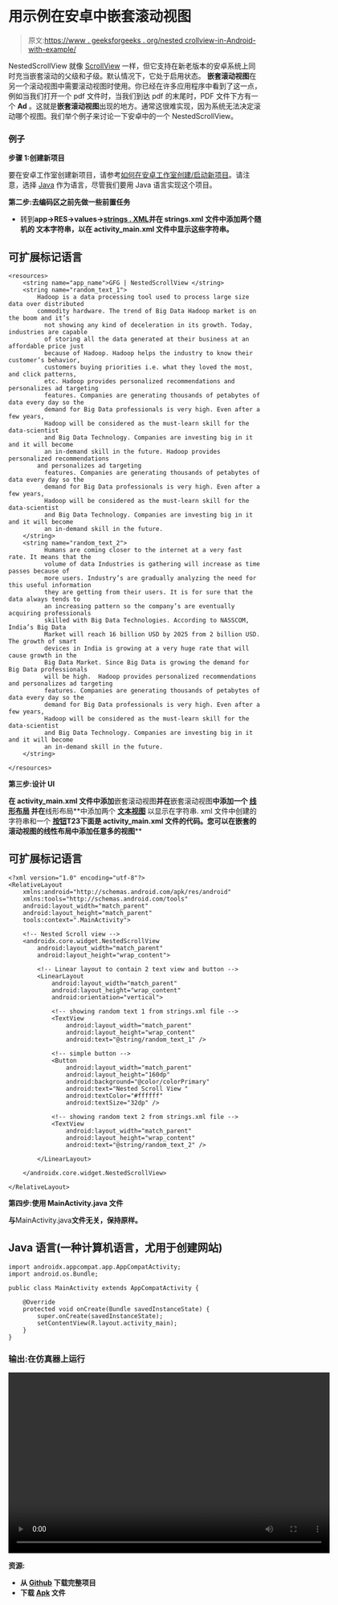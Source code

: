# 用示例在安卓中嵌套滚动视图

> 原文:[https://www . geeksforgeeks . org/nested crollview-in-Android-with-example/](https://www.geeksforgeeks.org/nestedscrollview-in-android-with-example/)

NestedScrollView 就像 [ScrollView](https://www.geeksforgeeks.org/scrollview-in-android/) 一样，但它支持在新老版本的安卓系统上同时充当嵌套滚动的父级和子级。默认情况下，它处于启用状态。 **嵌套滚动视图**在另一个滚动视图中需要滚动视图时使用。你已经在许多应用程序中看到了这一点，例如当我们打开一个 pdf 文件时，当我们到达 pdf 的末尾时，PDF 文件下方有一个 **Ad** 。这就是**嵌套滚动视图**出现的地方。通常这很难实现，因为系统无法决定滚动哪个视图。我们举个例子来讨论一下安卓中的一个 NestedScrollView。

### 例子

**步骤 1:创建新项目**

要在安卓工作室创建新项目，请参考[如何在安卓工作室创建/启动新项目](https://www.geeksforgeeks.org/android-how-to-create-start-a-new-project-in-android-studio/)。请注意，选择 [Java](https://www.geeksforgeeks.org/java/) 作为语言，尽管我们要用 Java 语言实现这个项目。

**第二步:去编码区之前先做一些前置任务**

*   转到**app->RES->values->**[**strings . XML**](https://www.geeksforgeeks.org/android-res-values-folder/)**并在 **strings.xml** 文件中添加两个随机的 [](http://randomtextgenerator.com/) 文本字符串，以在 **activity_main.xml** 文件中显示这些字符串。**

## **可扩展标记语言**

```
<resources>
    <string name="app_name">GFG | NestedScrollView </string>
    <string name="random_text_1">
        Hadoop is a data processing tool used to process large size data over distributed
        commodity hardware. The trend of Big Data Hadoop market is on the boom and it’s
          not showing any kind of deceleration in its growth. Today, industries are capable
          of storing all the data generated at their business at an affordable price just
          because of Hadoop. Hadoop helps the industry to know their customer’s behavior,
          customers buying priorities i.e. what they loved the most, and click patterns,
          etc. Hadoop provides personalized recommendations and personalizes ad targeting
          features. Companies are generating thousands of petabytes of data every day so the
          demand for Big Data professionals is very high. Even after a few years,
          Hadoop will be considered as the must-learn skill for the data-scientist
          and Big Data Technology. Companies are investing big in it and it will become
          an in-demand skill in the future. Hadoop provides personalized recommendations
        and personalizes ad targeting
          features. Companies are generating thousands of petabytes of data every day so the
          demand for Big Data professionals is very high. Even after a few years,
          Hadoop will be considered as the must-learn skill for the data-scientist
          and Big Data Technology. Companies are investing big in it and it will become
          an in-demand skill in the future.
    </string>
    <string name="random_text_2">
          Humans are coming closer to the internet at a very fast rate. It means that the
          volume of data Industries is gathering will increase as time passes because of
          more users. Industry’s are gradually analyzing the need for this useful information
          they are getting from their users. It is for sure that the data always tends to
          an increasing pattern so the company’s are eventually acquiring professionals
          skilled with Big Data Technologies. According to NASSCOM, India’s Big Data
          Market will reach 16 billion USD by 2025 from 2 billion USD. The growth of smart
          devices in India is growing at a very huge rate that will cause growth in the
          Big Data Market. Since Big Data is growing the demand for Big Data professionals
          will be high.  Hadoop provides personalized recommendations and personalizes ad targeting
          features. Companies are generating thousands of petabytes of data every day so the
          demand for Big Data professionals is very high. Even after a few years,
          Hadoop will be considered as the must-learn skill for the data-scientist
          and Big Data Technology. Companies are investing big in it and it will become
          an in-demand skill in the future.
    </string>

</resources>
```

****第三步:设计 UI****

**在 **activity_main.xml** 文件中添加**嵌套滚动视图**并在**嵌套滚动视图**中添加一个 [**线形布局**](https://www.geeksforgeeks.org/android-linearlayout-in-kotlin/) 并在**线形布局**中添加两个 [**文本视图**](https://www.geeksforgeeks.org/textview-widget-in-android-using-java-with-examples/) 以显示在字符串. xml 文件中创建的字符串和一个 [**按钮**](https://www.geeksforgeeks.org/button-in-kotlin/)**T23下面是 **activity_main.xml** 文件的代码。您可以在嵌套的滚动视图的线性布局中添加任意多的视图****

## **可扩展标记语言**

```
<?xml version="1.0" encoding="utf-8"?>
<RelativeLayout 
    xmlns:android="http://schemas.android.com/apk/res/android"
    xmlns:tools="http://schemas.android.com/tools"
    android:layout_width="match_parent"
    android:layout_height="match_parent"
    tools:context=".MainActivity">

    <!-- Nested Scroll view -->
    <androidx.core.widget.NestedScrollView
        android:layout_width="match_parent"
        android:layout_height="wrap_content">

        <!-- Linear layout to contain 2 text view and button -->
        <LinearLayout
            android:layout_width="match_parent"
            android:layout_height="wrap_content"
            android:orientation="vertical">

            <!-- showing random text 1 from strings.xml file -->
            <TextView
                android:layout_width="match_parent"
                android:layout_height="wrap_content"
                android:text="@string/random_text_1" />

            <!-- simple button -->
            <Button
                android:layout_width="match_parent"
                android:layout_height="160dp"
                android:background="@color/colorPrimary"
                android:text="Nested Scroll View "
                android:textColor="#ffffff"
                android:textSize="32dp" />

            <!-- showing random text 2 from strings.xml file -->
            <TextView
                android:layout_width="match_parent"
                android:layout_height="wrap_content"
                android:text="@string/random_text_2" />

        </LinearLayout>

    </androidx.core.widget.NestedScrollView>

</RelativeLayout>
```

****第四步:使用 MainActivity.java 文件****

**与**MainActivity.java**文件无关，保持原样。**

## **Java 语言(一种计算机语言，尤用于创建网站)**

```
import androidx.appcompat.app.AppCompatActivity;
import android.os.Bundle;

public class MainActivity extends AppCompatActivity {

    @Override
    protected void onCreate(Bundle savedInstanceState) {
        super.onCreate(savedInstanceState);
        setContentView(R.layout.activity_main);
    }
}
```

### ****输出:在仿真器上运行****

**<video class="wp-video-shortcode" id="video-485072-1" width="640" height="360" preload="metadata" controls=""><source type="video/mp4" src="https://media.geeksforgeeks.org/wp-content/uploads/20200917114446/nested-scroll-view.mp4?_=1">[https://media.geeksforgeeks.org/wp-content/uploads/20200917114446/nested-scroll-view.mp4](https://media.geeksforgeeks.org/wp-content/uploads/20200917114446/nested-scroll-view.mp4)</video>**

****资源:****

*   **从 [Github](https://github.com/olyklohan/Nested-Scroll-View-Android-studio-) 下载完整项目**
*   **下载 [Apk](https://github.com/olyklohan/Nested-Scroll-View-Android-studio-/blob/master/nested%20scroll%20view%20android%20studio.apk) 文件**